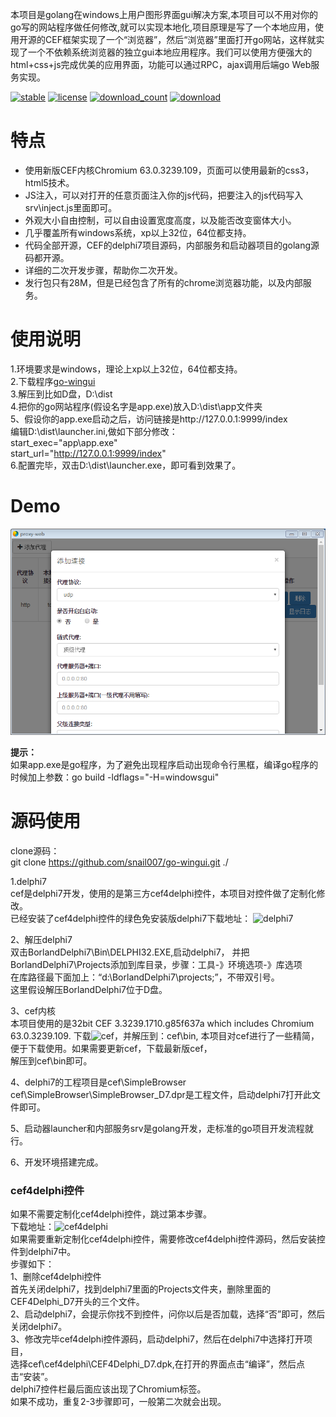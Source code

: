 本项目是golang在windows上用户图形界面gui解决方案,本项目可以不用对你的go写的网站程序做任何修改,就可以实现本地化,项目原理是写了一个本地应用，使用开源的CEF框架实现了一个“浏览器”，然后“浏览器”里面打开go网站，这样就实现了一个不依赖系统浏览器的独立gui本地应用程序。我们可以使用方便强大的html+css+js完成优美的应用界面，功能可以通过RPC，ajax调用后端go Web服务实现。

[![stable](https://img.shields.io/badge/stable-stable-green.svg)](https://github.com/snail007/go-wingui/) [![license](https://img.shields.io/github/license/snail007/go-wingui.svg?style=plastic)]() [![download_count](https://img.shields.io/github/downloads/snail007/go-wingui/total.svg?style=plastic)](https://github.com/snail007/go-wingui/releases) [![download](https://img.shields.io/github/release/snail007/go-wingui.svg?style=plastic)](https://github.com/snail007/go-wingui/releases) 

# 特点
- 使用新版CEF内核Chromium 63.0.3239.109，页面可以使用最新的css3，html5技术。
- JS注入，可以对打开的任意页面注入你的js代码，把要注入的js代码写入srv\inject.js里面即可。
- 外观大小自由控制，可以自由设置宽度高度，以及能否改变窗体大小。
- 几乎覆盖所有windows系统，xp以上32位，64位都支持。
- 代码全部开源，CEF的delphi7项目源码，内部服务和启动器项目的golang源码都开源。
- 详细的二次开发步骤，帮助你二次开发。
- 发行包只有28M，但是已经包含了所有的chrome浏览器功能，以及内部服务。

# 使用说明
1.环境要求是windows，理论上xp以上32位，64位都支持。  
2.下载程序[go-wingui](https://github.com/snail007/go-wingui/releases/tag/v2.0)  
3.解压到比如D盘，D:\dist  
4.把你的go网站程序(假设名字是app.exe)放入D:\dist\app文件夹  
5、假设你的app.exe启动之后，访问链接是http://127.0.0.1:9999/index  
编辑D:\dist\launcher.ini,做如下部分修改：  
start_exec="app\app.exe"  
start_url="http://127.0.0.1:9999/index"   
6.配置完毕，双击D:\dist\launcher.exe，即可看到效果了。  

# Demo
![demo](/docs/images/demo.png)

**提示：**  
如果app.exe是go程序，为了避免出现程序启动出现命令行黑框，编译go程序的时候加上参数：go build  -ldflags="-H=windowsgui"  

#  源码使用  
clone源码：  
git clone https://github.com/snail007/go-wingui.git ./   

1.delphi7  
cef是delphi7开发，使用的是第三方cef4delphi控件，本项目对控件做了定制化修改。  
已经安装了cef4delphi控件的绿色免安装版delphi7下载地址： ![delphi7](https://github.com/snail007/go-wingui/releases/tag/BorlandDelphi7)   

2、解压delphi7  
双击BorlandDelphi7\Bin\DELPHI32.EXE,启动delphi7，
并把BorlandDelphi7\Projects添加到库目录，步骤：工具-》环境选项-》库选项  
在库路径最下面加上：“d:\BorlandDelphi7\projects;”，不带双引号。  
这里假设解压BorlandDelphi7位于D盘。  

3、cef内核  
本项目使用的是32bit CEF 3.3239.1710.g85f637a which includes Chromium 63.0.3239.109.
下载![cef](https://github.com/snail007/go-wingui/releases/tag/cef_3.3239.1710.g85f637a_Chromium-63.0.3239.109)，并解压到：cef\bin,
本项目对cef进行了一些精简，便于下载使用。如果需要更新cef，下载最新版cef，  
解压到cef\bin即可。  

4、delphi7的工程项目是cef\SimpleBrowser  
cef\SimpleBrowser\SimpleBrowser_D7.dpr是工程文件，启动delphi7打开此文件即可。  

5、启动器launcher和内部服务srv是golang开发，走标准的go项目开发流程就行。  

6、开发环境搭建完成。  

### cef4delphi控件  
如果不需要定制化cef4delphi控件，跳过第本步骤。  
下载地址：![cef4delphi](https://github.com/snail007/go-wingui/releases/tag/CEF4Delphi)   
如果需要重新定制化cef4delphi控件，需要修改cef4delphi控件源码，然后安装控件到delphi7中。   
步骤如下：  
1、删除cef4delphi控件  
首先关闭delphi7，找到delphi7里面的Projects文件夹，删除里面的CEF4Delphi_D7开头的三个文件。  
2、启动delphi7，会提示你找不到控件，问你以后是否加载，选择“否”即可，然后关闭delphi7。  
3、修改完毕cef4delphi控件源码，启动delphi7，然后在delphi7中选择打开项目，  
选择cef\cef4delphi\CEF4Delphi_D7.dpk,在打开的界面点击“编译”，然后点击“安装”。  
delphi7控件栏最后面应该出现了Chromium标签。  
如果不成功，重复2-3步骤即可，一般第二次就会出现。  
